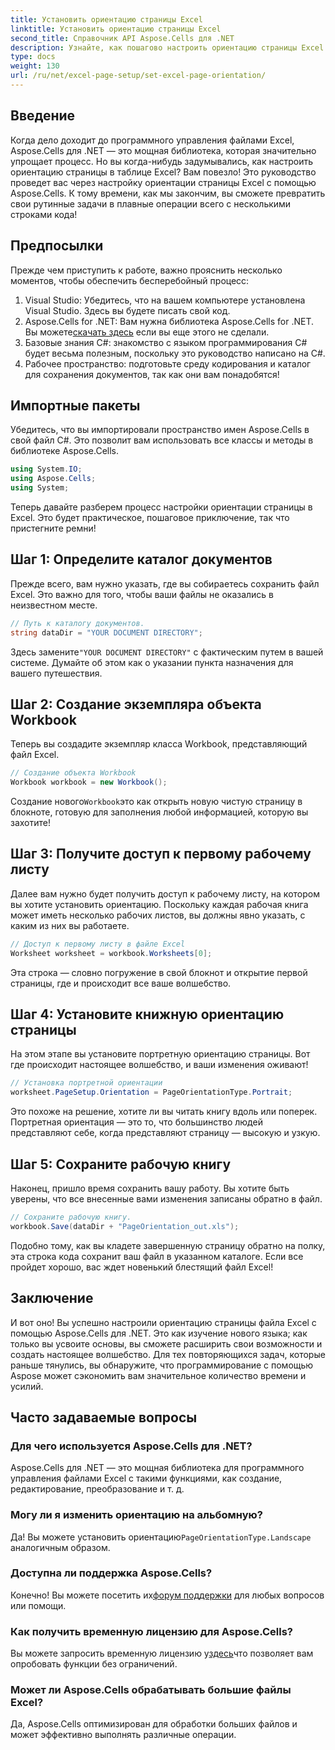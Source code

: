 ```yaml
---
title: Установить ориентацию страницы Excel
linktitle: Установить ориентацию страницы Excel
second_title: Справочник API Aspose.Cells для .NET
description: Узнайте, как пошагово настроить ориентацию страницы Excel с помощью Aspose.Cells для .NET. Получите оптимизированные результаты.
type: docs
weight: 130
url: /ru/net/excel-page-setup/set-excel-page-orientation/
---
```

## Введение

Когда дело доходит до программного управления файлами Excel, Aspose.Cells для .NET — это мощная библиотека, которая значительно упрощает процесс. Но вы когда-нибудь задумывались, как настроить ориентацию страницы в таблице Excel? Вам повезло! Это руководство проведет вас через настройку ориентации страницы Excel с помощью Aspose.Cells. К тому времени, как мы закончим, вы сможете превратить свои рутинные задачи в плавные операции всего с несколькими строками кода!

## Предпосылки

Прежде чем приступить к работе, важно прояснить несколько моментов, чтобы обеспечить бесперебойный процесс:

1. Visual Studio: Убедитесь, что на вашем компьютере установлена Visual Studio. Здесь вы будете писать свой код.
2.  Aspose.Cells for .NET: Вам нужна библиотека Aspose.Cells for .NET. Вы можете[скачать здесь](https://releases.aspose.com/cells/net/) если вы еще этого не сделали.
3. Базовые знания C#: знакомство с языком программирования C# будет весьма полезным, поскольку это руководство написано на C#.
4. Рабочее пространство: подготовьте среду кодирования и каталог для сохранения документов, так как они вам понадобятся!

## Импортные пакеты

Убедитесь, что вы импортировали пространство имен Aspose.Cells в свой файл C#. Это позволит вам использовать все классы и методы в библиотеке Aspose.Cells.

```csharp
using System.IO;
using Aspose.Cells;
using System;
```

Теперь давайте разберем процесс настройки ориентации страницы в Excel. Это будет практическое, пошаговое приключение, так что пристегните ремни!

## Шаг 1: Определите каталог документов

Прежде всего, вам нужно указать, где вы собираетесь сохранить файл Excel. Это важно для того, чтобы ваши файлы не оказались в неизвестном месте.

```csharp
// Путь к каталогу документов.
string dataDir = "YOUR DOCUMENT DIRECTORY";
```

 Здесь замените`"YOUR DOCUMENT DIRECTORY"` с фактическим путем в вашей системе. Думайте об этом как о указании пункта назначения для вашего путешествия.

## Шаг 2: Создание экземпляра объекта Workbook

Теперь вы создадите экземпляр класса Workbook, представляющий файл Excel.

```csharp
// Создание объекта Workbook
Workbook workbook = new Workbook();
```

 Создание нового`Workbook`это как открыть новую чистую страницу в блокноте, готовую для заполнения любой информацией, которую вы захотите!

## Шаг 3: Получите доступ к первому рабочему листу

Далее вам нужно будет получить доступ к рабочему листу, на котором вы хотите установить ориентацию. Поскольку каждая рабочая книга может иметь несколько рабочих листов, вы должны явно указать, с каким из них вы работаете.

```csharp
// Доступ к первому листу в файле Excel
Worksheet worksheet = workbook.Worksheets[0];
```

Эта строка — словно погружение в свой блокнот и открытие первой страницы, где и происходит все ваше волшебство.

## Шаг 4: Установите книжную ориентацию страницы

На этом этапе вы установите портретную ориентацию страницы. Вот где происходит настоящее волшебство, и ваши изменения оживают!

```csharp
// Установка портретной ориентации
worksheet.PageSetup.Orientation = PageOrientationType.Portrait;
```

Это похоже на решение, хотите ли вы читать книгу вдоль или поперек. Портретная ориентация — это то, что большинство людей представляют себе, когда представляют страницу — высокую и узкую.

## Шаг 5: Сохраните рабочую книгу

Наконец, пришло время сохранить вашу работу. Вы хотите быть уверены, что все внесенные вами изменения записаны обратно в файл.

```csharp
// Сохраните рабочую книгу.
workbook.Save(dataDir + "PageOrientation_out.xls");
```

Подобно тому, как вы кладете завершенную страницу обратно на полку, эта строка кода сохранит ваш файл в указанном каталоге. Если все пройдет хорошо, вас ждет новенький блестящий файл Excel!

## Заключение

И вот оно! Вы успешно настроили ориентацию страницы файла Excel с помощью Aspose.Cells для .NET. Это как изучение нового языка; как только вы усвоите основы, вы сможете расширить свои возможности и создать настоящее волшебство. Для тех повторяющихся задач, которые раньше тянулись, вы обнаружите, что программирование с помощью Aspose может сэкономить вам значительное количество времени и усилий.

## Часто задаваемые вопросы

### Для чего используется Aspose.Cells для .NET?
Aspose.Cells для .NET — это мощная библиотека для программного управления файлами Excel с такими функциями, как создание, редактирование, преобразование и т. д.

### Могу ли я изменить ориентацию на альбомную?
 Да! Вы можете установить ориентацию`PageOrientationType.Landscape` аналогичным образом.

### Доступна ли поддержка Aspose.Cells?
 Конечно! Вы можете посетить их[форум поддержки](https://forum.aspose.com/c/cells/9) для любых вопросов или помощи.

### Как получить временную лицензию для Aspose.Cells?
 Вы можете запросить временную лицензию у[здесь](https://purchase.aspose.com/temporary-license/)что позволяет вам опробовать функции без ограничений.

### Может ли Aspose.Cells обрабатывать большие файлы Excel?
Да, Aspose.Cells оптимизирован для обработки больших файлов и может эффективно выполнять различные операции.